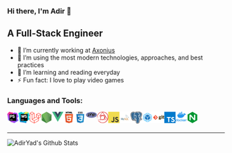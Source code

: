 ### Hi there, I'm Adir 👋

## A Full-Stack Engineer
- 🔭 I’m currently working at [Axonius](https://axonius.com/)
- 🥅 I’m using the most modern technologies, approaches, and best practices
- 🌱 I’m learning and reading everyday
- ⚡ Fun fact: I love to play video games

### Languages and Tools:

[<img align="left" alt="PhpStorm" width="26px" src="./images/phpstorm.svg">](https://www.jetbrains.com/phpstorm)
[<img align="left" alt="WebStorm" width="26px" src="./images/webstorm.png">](https://www.jetbrains.com/webstorm)
[<img align="left" alt="Laravel" width="26px" src="./images/laravel.png">](https://www.laravel.com)
[<img align="left" alt="Node.js" width="26px" src="./images/nodejs.png">](https://nodejs.org)
[<img align="left" alt="Vue.js" width="26px" src="./images/vuejs.png">](https://vuejs.org)
[<img align="left" alt="HTML5" width="26px" src="./images/html5.png">](https://wikipedia.org/wiki/HTML)
[<img align="left" alt="CSS3" width="26px" src="./images/css3.png">](https://wikipedia.org/wiki/Cascading_Style_Sheets)
[<img align="left" alt="PHP" width="26px" src="./images/php.svg">](https://www.php.net)
[<img align="left" alt="PostCSS" width="26px" src="./images/postcss.png">](https://postcss.org)
[<img align="left" alt="JavaScript" width="26px" src="./images/javascript.png">](https://wikipedia.org/wiki/JavaScript)
[<img align="left" alt="MySQL" width="26px" src="./images/mysql.png">](https://www.mysql.com)
[<img align="left" alt="PostgreSQL" width="26px" src="./images/postgresql.png">](https://www.postgresql.org)
[<img align="left" alt="Webpack" width="26px" src="./images/webpack.png">](https://webpack.js.org)
[<img align="left" alt="Git" width="26px" src="./images/git.png">](https://git-scm.com)
[<img align="left" alt="TypeScript" width="26px" src="./images/typescript.png">](https://www.typescriptlang.org)
[<img align="left" alt="Docker" width="26px" src="./images/docker.png">](https://www.docker.com)
[<img align="left" alt="Nginx" width="26px" src="./images/nginx.png">](https://www.nginx.com)

<br>
<br>

---

[<img align="left" alt="AdirYad's Github Stats" src="https://github-readme-stats.vercel.app/api?username=AdirYad&show_icons=true&hide_border=true">](https://github.com/AdirYad)
